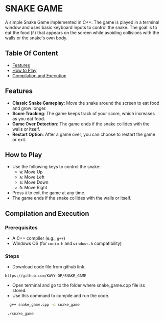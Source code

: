 # SNAKE GAME
A simple Snake Game implemented in C++. The game is played in a terminal window and uses basic keyboard inputs to control the snake. The goal is to eat the food (`F`) that appears on the screen while avoiding collisions with the walls or the snake's own body.

## Table Of Content
- [Features](#Features) 
- [How to Play](#How-to-Play)
- [Compilation and Execution](#Compilation-and-Execution)

## Features

- **Classic Snake Gameplay**: Move the snake around the screen to eat food and grow longer.
- **Score Tracking**: The game keeps track of your score, which increases as you eat food.
- **Game Over Detection**: The game ends if the snake collides with the walls or itself.
- **Restart Option**: After a game over, you can choose to restart the game or exit.


## How to Play

- Use the following keys to control the snake:
  - `W`: Move Up
  - `A`: Move Left
  - `S`: Move Down
  - `D`: Move Right
- Press `X` to exit the game at any time.
- The game ends if the snake collides with the walls or itself.


## Compilation and Execution

### Prerequisites

-  A C++ compiler (e.g., `g++`)
- Windows OS (for `conio.h` and `windows.h` compatibility)

### Steps

- Download code file from github link.
~~~bash
https://github.com/KAVY-OP/SNAKE_GAME
~~~

- Open terminal and go to the folder where snake_game.cpp file iss stored.
- Use this command to compile and run the code.

~~~bash
  g++ snake_game.cpp -o snake_game
~~~
~~~bash
 ./snake_game
 ~~~
